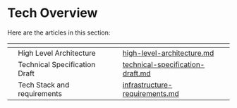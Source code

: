 # Tech Overview

Here are the articles in this section:



<table data-view="cards"><thead><tr><th></th><th></th><th></th><th data-hidden data-card-target data-type="content-ref"></th></tr></thead><tbody><tr><td></td><td>High Level Architecture</td><td></td><td><a href="high-level-architecture.md">high-level-architecture.md</a></td></tr><tr><td></td><td>Technical Specification Draft</td><td></td><td><a href="technical-specification-draft.md">technical-specification-draft.md</a></td></tr><tr><td></td><td>Tech Stack and requirements</td><td></td><td><a href="infrastructure-requirements.md">infrastructure-requirements.md</a></td></tr></tbody></table>

